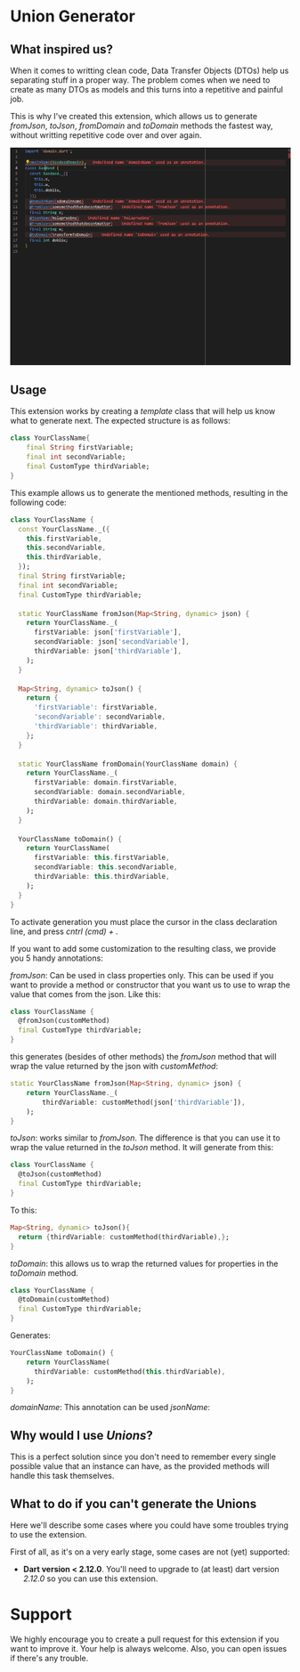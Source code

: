 # Union Generator

## What inspired us?

When it comes to writting clean code, Data Transfer Objects (DTOs) help us separating stuff in a proper way. The problem comes when we need to create as many DTOs as models and this turns into a repetitive and painful job.

This is why I've created this extension, which allows us to generate _fromJson_, _toJson_, _fromDomain_ and _toDomain_ methods the fastest way, without writting repetitive code over and over again.

![syntax](assets/demonstration.gif)

## Usage

This extension works by creating a _template_ class that will help us know what to generate next. The expected structure is as follows:

```dart
class YourClassName{
    final String firstVariable;
    final int secondVariable;
    final CustomType thirdVariable;
}
```

This example allows us to generate the mentioned methods, resulting in the following code:

```dart
class YourClassName {
  const YourClassName._({
    this.firstVariable,
    this.secondVariable,
    this.thirdVariable,
  });
  final String firstVariable;
  final int secondVariable;
  final CustomType thirdVariable;

  static YourClassName fromJson(Map<String, dynamic> json) {
    return YourClassName._(
      firstVariable: json['firstVariable'],
      secondVariable: json['secondVariable'],
      thirdVariable: json['thirdVariable'],
    );
  }

  Map<String, dynamic> toJson() {
    return {
      'firstVariable': firstVariable,
      'secondVariable': secondVariable,
      'thirdVariable': thirdVariable,
    };
  }

  static YourClassName fromDomain(YourClassName domain) {
    return YourClassName._(
      firstVariable: domain.firstVariable,
      secondVariable: domain.secondVariable,
      thirdVariable: domain.thirdVariable,
    );
  }

  YourClassName toDomain() {
    return YourClassName(
      firstVariable: this.firstVariable,
      secondVariable: this.secondVariable,
      thirdVariable: this.thirdVariable,
    );
  }
}
```

To activate generation you must place the cursor in the class declaration line, and press _cntrl (cmd) + ._

If you want to add some customization to the resulting class, we provide you 5 handy annotations:

_fromJson_: Can be used in class properties only. This can be used if you want to provide a method or constructor that you want us to use to wrap the value that comes from the json. Like this:

```dart
class YourClassName {
  @fromJson(customMethod)
  final CustomType thirdVariable;
}

```

this generates (besides of other methods) the _fromJson_ method that will wrap the value returned by the json with _customMethod_:

```dart
static YourClassName fromJson(Map<String, dynamic> json) {
    return YourClassName._(
        thirdVariable: customMethod(json['thirdVariable']),
    );
}
```

_toJson_: works similar to _fromJson_. The difference is that you can use it to wrap the value returned in the _toJson_ method. It will generate from this:

```dart
class YourClassName {
  @toJson(customMethod)
  final CustomType thirdVariable;
}
```

To this:

```dart
Map<String, dynamic> toJson(){
  return {thirdVariable: customMethod(thirdVariable),};
}
```

_toDomain_: this allows us to wrap the returned values for properties in the _toDomain_ method.

```dart
class YourClassName {
  @toDomain(customMethod)
  final CustomType thirdVariable;
}
```

Generates:

```dart
YourClassName toDomain() {
    return YourClassName(
      thirdVariable: customMethod(this.thirdVariable),
    );
}
```

_domainName_: This annotation can be used
_jsonName_:

## Why would I use _Unions_?

This is a perfect solution since you don't need to remember every single possible value that an instance can have, as the provided methods will handle this task themselves.

## What to do if you can't generate the Unions

Here we'll describe some cases where you could have some troubles trying to use the extension.

First of all, as it's on a very early stage, some cases are not (yet) supported:

- **Dart version < 2.12.0**. You'll need to upgrade to (at least) dart version _2.12.0_ so you can use this extension.

# Support

We highly encourage you to create a pull request for this extension if you want to improve it. Your help is always welcome. Also, you can open issues if there's any trouble.
